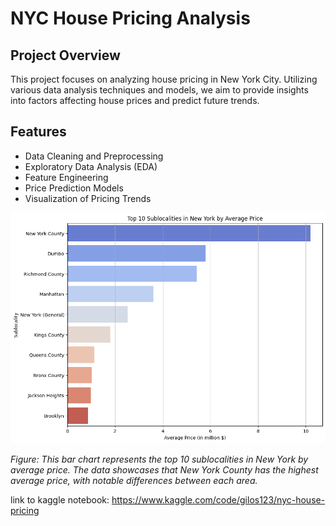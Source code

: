 # NYC House Pricing Analysis

## Project Overview
This project focuses on analyzing house pricing in New York City. Utilizing various data analysis techniques and models, we aim to provide insights into factors affecting house prices and predict future trends.

## Features
- Data Cleaning and Preprocessing
- Exploratory Data Analysis (EDA)
- Feature Engineering
- Price Prediction Models
- Visualization of Pricing Trends

![Top 10 Sublocalities in New York by Average Price](/__results___10_0.png)

*Figure: This bar chart represents the top 10 sublocalities in New York by average price. The data showcases that New York County has the highest average price, with notable differences between each area.*



link to kaggle notebook: https://www.kaggle.com/code/gilos123/nyc-house-pricing

